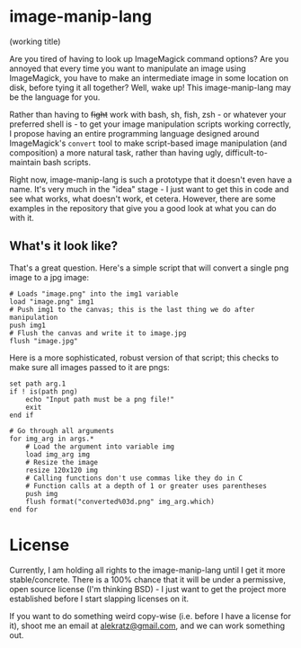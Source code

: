 # image-manip-lang
(working title)

Are you tired of having to look up ImageMagick command options? Are you annoyed that every time you want to manipulate an image using ImageMagick, you have to make an intermediate image in some location on disk, before tying it all together? Well, wake up! This image-manip-lang may be the language for you.

Rather than having to ~~fight~~ work with bash, sh, fish, zsh - or whatever your preferred shell is - to get your image manipulation scripts working correctly, I propose having an entire programming language designed around ImageMagick's `convert` tool to make script-based image manipulation (and composition) a more natural task, rather than having ugly, difficult-to-maintain bash scripts.

Right now, image-manip-lang is such a prototype that it doesn't even have a name. It's very much in the "idea" stage - I just want to get this in code and see what works, what doesn't work, et cetera. However, there are some examples in the repository that give you a good look at what you can do with it.

## What's it look like?
That's a great question. Here's a simple script that will convert a single png image to a jpg image:

```
# Loads "image.png" into the img1 variable
load "image.png" img1
# Push img1 to the canvas; this is the last thing we do after manipulation
push img1
# Flush the canvas and write it to image.jpg
flush "image.jpg"
```

Here is a more sophisticated, robust version of that script; this checks to make sure all images passed to it are pngs:

```
set path arg.1
if ! is(path png)
    echo "Input path must be a png file!"
    exit
end if

# Go through all arguments
for img_arg in args.*
    # Load the argument into variable img
    load img_arg img
    # Resize the image
    resize 120x120 img
    # Calling functions don't use commas like they do in C
    # Function calls at a depth of 1 or greater uses parentheses
    push img
    flush format("converted%03d.png" img_arg.which)
end for
```

# License
Currently, I am holding all rights to the image-manip-lang until I get it more stable/concrete. There is a 100% chance that it will be under a permissive, open source license (I'm thinking BSD) - I just want to get the project more established before I start slapping licenses on it.

If you want to do something weird copy-wise (i.e. before I have a license for it), shoot me an email at alekratz@gmail.com, and we can work something out.